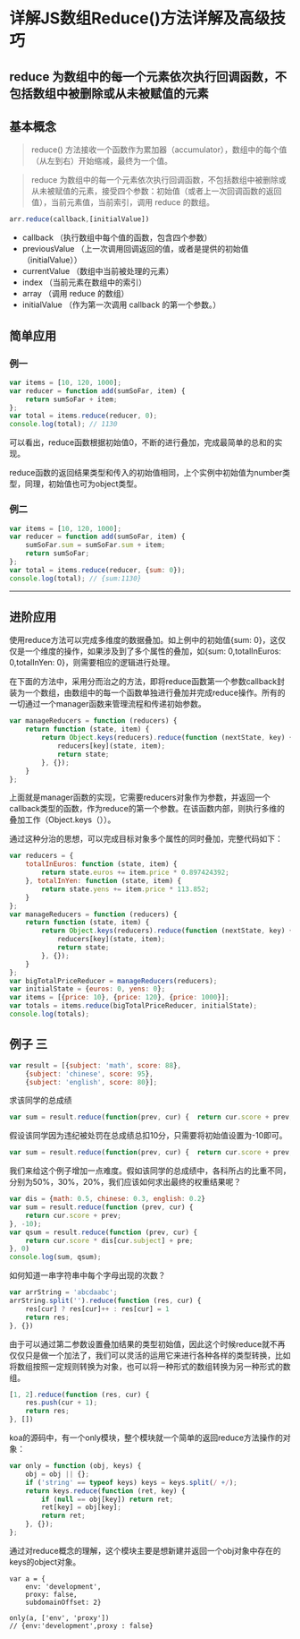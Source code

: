# 详解JS数组Reduce()方法详解及高级技巧

reduce 为数组中的每一个元素依次执行回调函数，不包括数组中被删除或从未被赋值的元素
---
## 基本概念
> reduce() 方法接收一个函数作为累加器（accumulator），数组中的每个值（从左到右）开始缩减，最终为一个值。

> reduce 为数组中的每一个元素依次执行回调函数，不包括数组中被删除或从未被赋值的元素，接受四个参数：初始值（或者上一次回调函数的返回值），当前元素值，当前索引，调用 reduce 的数组。

```javascript
arr.reduce(callback,[initialValue])
```
- callback （执行数组中每个值的函数，包含四个参数）
- previousValue （上一次调用回调返回的值，或者是提供的初始值（initialValue））
- currentValue （数组中当前被处理的元素）
- index （当前元素在数组中的索引）
- array （调用 reduce 的数组）
- initialValue （作为第一次调用 callback 的第一个参数。）

## 简单应用

### 例一
```javascript
var items = [10, 120, 1000];
var reducer = function add(sumSoFar, item) {
    return sumSoFar + item;
};
var total = items.reduce(reducer, 0);
console.log(total); // 1130
```
可以看出，reduce函数根据初始值0，不断的进行叠加，完成最简单的总和的实现。
 
reduce函数的返回结果类型和传入的初始值相同，上个实例中初始值为number类型，同理，初始值也可为object类型。

### 例二
```javascript
var items = [10, 120, 1000];
var reducer = function add(sumSoFar, item) {
    sumSoFar.sum = sumSoFar.sum + item;
    return sumSoFar;
};
var total = items.reduce(reducer, {sum: 0});
console.log(total); // {sum:1130}
```

---
## 进阶应用

使用reduce方法可以完成多维度的数据叠加。如上例中的初始值{sum: 0}，这仅仅是一个维度的操作，如果涉及到了多个属性的叠加，如{sum: 0,totalInEuros: 0,totalInYen: 0}，则需要相应的逻辑进行处理。
 
在下面的方法中，采用分而治之的方法，即将reduce函数第一个参数callback封装为一个数组，由数组中的每一个函数单独进行叠加并完成reduce操作。所有的一切通过一个manager函数来管理流程和传递初始参数。

```javascript
var manageReducers = function (reducers) {
    return function (state, item) {
        return Object.keys(reducers).reduce(function (nextState, key) {
            reducers[key](state, item);
            return state;
        }, {});
    }
};
```
上面就是manager函数的实现，它需要reducers对象作为参数，并返回一个callback类型的函数，作为reduce的第一个参数。在该函数内部，则执行多维的叠加工作（Object.keys（））。
 
通过这种分治的思想，可以完成目标对象多个属性的同时叠加，完整代码如下：

```javascript
var reducers = {
    totalInEuros: function (state, item) {
        return state.euros += item.price * 0.897424392;
    }, totalInYen: function (state, item) {
        return state.yens += item.price * 113.852;
    }
};
var manageReducers = function (reducers) {
    return function (state, item) {
        return Object.keys(reducers).reduce(function (nextState, key) {
            reducers[key](state, item);
            return state;
        }, {});
    }
};
var bigTotalPriceReducer = manageReducers(reducers);
var initialState = {euros: 0, yens: 0};
var items = [{price: 10}, {price: 120}, {price: 1000}];
var totals = items.reduce(bigTotalPriceReducer, initialState);
console.log(totals);
```

## 例子 三
```javascript
var result = [{subject: 'math', score: 88}, 
    {subject: 'chinese', score: 95},
    {subject: 'english', score: 80}];
```
求该同学的总成绩
```javascript
var sum = result.reduce(function(prev, cur) {  return cur.score + prev;}, 0);
```

假设该同学因为违纪被处罚在总成绩总扣10分，只需要将初始值设置为-10即可。

```javascript
var sum = result.reduce(function(prev, cur) {  return cur.score + prev;}, -10);
```

我们来给这个例子增加一点难度。假如该同学的总成绩中，各科所占的比重不同，分别为50%，30%，20%，我们应该如何求出最终的权重结果呢？
```javascript
var dis = {math: 0.5, chinese: 0.3, english: 0.2}
var sum = result.reduce(function (prev, cur) {
    return cur.score + prev;
}, -10);
var qsum = result.reduce(function (prev, cur) {
    return cur.score * dis[cur.subject] + pre;
}, 0)
console.log(sum, qsum);
```

如何知道一串字符串中每个字母出现的次数？
```javascript
var arrString = 'abcdaabc';
arrString.split('').reduce(function (res, cur) {
    res[cur] ? res[cur]++ : res[cur] = 1
    return res;
}, {})
```
由于可以通过第二参数设置叠加结果的类型初始值，因此这个时候reduce就不再仅仅只是做一个加法了，我们可以灵活的运用它来进行各种各样的类型转换，比如将数组按照一定规则转换为对象，也可以将一种形式的数组转换为另一种形式的数组。
```javascript
[1, 2].reduce(function (res, cur) {
    res.push(cur + 1);
    return res;
}, [])
```
koa的源码中，有一个only模块，整个模块就一个简单的返回reduce方法操作的对象：
```javascript
var only = function (obj, keys) {
    obj = obj || {};
    if ('string' == typeof keys) keys = keys.split(/ +/);
    return keys.reduce(function (ret, key) {
        if (null == obj[key]) return ret;
        ret[key] = obj[key];
        return ret;
    }, {});
};
```
通过对reduce概念的理解，这个模块主要是想新建并返回一个obj对象中存在的keys的object对象。
```javasript
var a = {
    env: 'development', 
    proxy: false, 
    subdomainOffset: 2}

only(a, ['env', 'proxy'])  
// {env:'development',proxy : false} 
```
